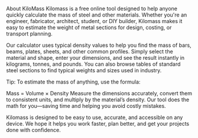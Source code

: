 About KiloMass
Kilomass is a free online tool designed to help anyone quickly calculate the mass of steel and other materials. Whether you're an engineer, fabricator, architect, student, or DIY builder, Kilomass makes it easy to estimate the weight of metal sections for design, costing, or transport planning.

Our calculator uses typical density values to help you find the mass of bars, beams, plates, sheets, and other common profiles. Simply select the material and shape, enter your dimensions, and see the result instantly in kilograms, tonnes, and pounds. You can also browse tables of standard steel sections to find typical weights and sizes used in industry.

Tip: To estimate the mass of anything, use the formula:

Mass = Volume × Density
Measure the dimensions accurately, convert them to consistent units, and multiply by the material’s density. Our tool does the math for you—saving time and helping you avoid costly mistakes.

Kilomass is designed to be easy to use, accurate, and accessible on any device. We hope it helps you work faster, plan better, and get your projects done with confidence.
